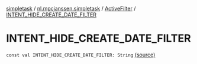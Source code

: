 [simpletask](../../index.md) / [nl.mpcjanssen.simpletask](../index.md) / [ActiveFilter](index.md) / [INTENT_HIDE_CREATE_DATE_FILTER](.)

# INTENT_HIDE_CREATE_DATE_FILTER

`const val INTENT_HIDE_CREATE_DATE_FILTER: String` [(source)](https://github.com/mpcjanssen/simpletask-android/blob/master/src/main/java/nl/mpcjanssen/simpletask/ActiveFilter.kt#L338)